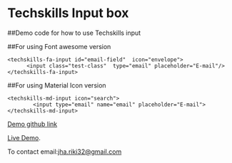 # Techskills Input box 


##Demo code for how to use Techskills input

##For using Font awesome version

```
<techskills-fa-input id="email-field"  icon="envelope">
      <input class="test-class"  type="email" placeholder="E-mail"/>
</techskills-fa-input>
```

##For using Material Icon version

```
<techskills-md-input icon="search">
        <input type="email" name="email" placeholder="E-mail">
</techskills-md-input>
```


[Demo github link](https://github.com/rikijha/techskills_input.git)

[Live Demo](https://techskills-input.vercel.app).




To contact email:jha.riki32@gmail.com

